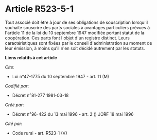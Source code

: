 # Article R523-5-1

Tout associé doit être à jour de ses obligations de souscription lorsqu'il souhaite souscrire des parts sociales à avantages
particuliers prévues à l'article 11 de la loi du 10 septembre 1947 modifiée portant statut de la coopération. Ces parts font
l'objet d'un registre distinct. Leurs caractéristiques sont fixées par le conseil d'administration au moment de leur
émission, à moins qu'il n'en soit décidé autrement par les statuts.

**Liens relatifs à cet article**

_Cite_:

  - Loi n°47-1775 du 10 septembre 1947 - art. 11 (M)

_Codifié par_:

  - Décret n°81-277 1981-03-18

_Créé par_:

  - Décret n°96-422 du 13 mai 1996 - art. 2 () JORF 18 mai 1996

_Cité par_:

  - Code rural - art. R523-1 (V)

